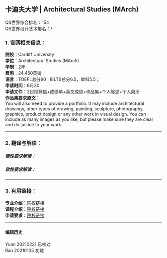 ## 卡迪夫大学 | Architectural Studies (MArch)

QS世界综合排名：154  
QS世界设计艺术排名：/

### 1. 官网相关信息：

**院校**：Cardiff University  
**学位**：Architectural Studies (MArch)  
**学制**：2年  
**费用**：24,450英镑  
**语言**：TOEFL总分90 | IELTS总分6.5，单科5.5；  
**申请时间**：6月30  
**申请文件**：2封推荐信+成绩单+英文成绩+作品集+个人陈述+个人简历  
**作品集要求原文：**   
You will also need to provide a portfolio. It may include architectural drawings, other types of drawing, painting, sculpture, photography, graphics, product design or any other work in visual design. You can include as many images as you like, but please make sure they are clear and do justice to your work.



---


### 2. 翻译与解读：

##### 硬性要求解读：


##### 软性要求解读：



---


### 3. 有用链接：

**专业介绍：**[院校链接](https://www.cardiff.ac.uk/study/postgraduate/taught/courses/course/master-of-architecture-march)  
**课程介绍：**[院校链接](https://www.cardiff.ac.uk/study/postgraduate/taught/courses/course/master-of-architecture-march)  
**申请要求：**[院校链接](https://www.cardiff.ac.uk/study/postgraduate/taught/courses/course/master-of-architecture-march)




---


#### 编辑历史
Yuan 20210221 已校对  
Ran 20210105 初建  
